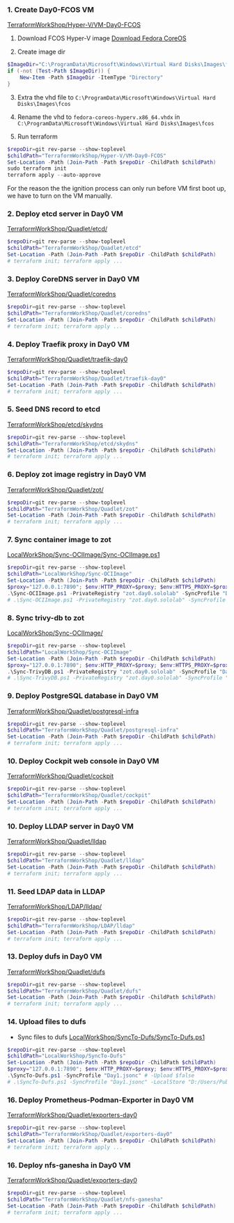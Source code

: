 ### 1. Create Day0-FCOS VM
[TerraformWorkShop/Hyper-V/VM-Day0-FCOS](../../TerraformWorkShop/Hyper-V/VM-Day0-FCOS/)
1. Download FCOS Hyper-V image
[Download Fedora CoreOS](https://fedoraproject.org/coreos/download?stream=stable)

2. Create image dir
```powershell
$ImageDir="C:\ProgramData\Microsoft\Windows\Virtual Hard Disks\Images\fcos"
if (-not (Test-Path $ImageDir)) {
    New-Item -Path $ImageDir -ItemType "Directory"
}
```

3. Extra the vhd file to `C:\ProgramData\Microsoft\Windows\Virtual Hard Disks\Images\fcos`

4. Rename the vhd to `fedora-coreos-hyperv.x86_64.vhdx` in `C:\ProgramData\Microsoft\Windows\Virtual Hard Disks\Images\fcos`

5. Run terraform
```powershell
$repoDir=git rev-parse --show-toplevel
$childPath="TerraformWorkShop/Hyper-V/VM-Day0-FCOS"
Set-Location -Path (Join-Path -Path $repoDir -ChildPath $childPath)
sudo terraform init
terraform apply --auto-approve
```
For the reason the the ignition process can only run before VM first boot up, 
we have to turn on the VM manually.

### 2. Deploy etcd server in Day0 VM
[TerraformWorkShop/Quadlet/etcd/](../../TerraformWorkShop/Quadlet/etcd/)
```powershell
$repoDir=git rev-parse --show-toplevel
$childPath="TerraformWorkShop/Quadlet/etcd"
Set-Location -Path (Join-Path -Path $repoDir -ChildPath $childPath)
# terraform init; terraform apply ...
```

### 3. Deploy CoreDNS server in Day0 VM
[TerraformWorkShop/Quadlet/coredns](../../TerraformWorkShop/Quadlet/coredns)
```powershell
$repoDir=git rev-parse --show-toplevel
$childPath="TerraformWorkShop/Quadlet/coredns"
Set-Location -Path (Join-Path -Path $repoDir -ChildPath $childPath)
# terraform init; terraform apply ...
```

### 4. Deploy Traefik proxy in Day0 VM
[TerraformWorkShop/Quadlet/traefik-day0](../../TerraformWorkShop/Quadlet/traefik-day0)
```powershell
$repoDir=git rev-parse --show-toplevel
$childPath="TerraformWorkShop/Quadlet/traefik-day0"
Set-Location -Path (Join-Path -Path $repoDir -ChildPath $childPath)
# terraform init; terraform apply ...
```

### 5. Seed DNS record to etcd
[TerraformWorkShop/etcd/skydns](../../TerraformWorkShop/etcd/skydns)
```powershell
$repoDir=git rev-parse --show-toplevel
$childPath="TerraformWorkShop/etcd/skydns"
Set-Location -Path (Join-Path -Path $repoDir -ChildPath $childPath)
# terraform init; terraform apply ...
```

### 6. Deploy zot image registry in Day0 VM
[TerraformWorkShop/Quadlet/zot/](../../TerraformWorkShop/Quadlet/zot/)
```powershell
$repoDir=git rev-parse --show-toplevel
$childPath="TerraformWorkShop/Quadlet/zot"
Set-Location -Path (Join-Path -Path $repoDir -ChildPath $childPath)
# terraform init; terraform apply ...
```

### 7. Sync container image to zot
[LocalWorkShop/Sync-OCIImage/Sync-OCIImage.ps1](../../LocalWorkShop/Sync-OCIImage/)
```powershell
$repoDir=git rev-parse --show-toplevel
$childPath="LocalWorkShop/Sync-OCIImage"
Set-Location -Path (Join-Path -Path $repoDir -ChildPath $childPath)
$proxy="127.0.0.1:7890"; $env:HTTP_PROXY=$proxy; $env:HTTPS_PROXY=$proxy
.\Sync-OCIImage.ps1 -PrivateRegistry "zot.day0.sololab" -SyncProfile "Day0.jsonc" # -Upload $false
# .\Sync-OCIImage.ps1 -PrivateRegistry "zot.day0.sololab" -SyncProfile "Day0.jsonc" -LocalStore "D:/Users/Public/Downloads/containers" -Upload $false
```

### 8. Sync trivy-db to zot
[LocalWorkShop/Sync-OCIImage/](../../LocalWorkShop/Sync-OCIImage/)
```powershell
$repoDir=git rev-parse --show-toplevel
$childPath="LocalWorkShop/Sync-OCIImage"
Set-Location -Path (Join-Path -Path $repoDir -ChildPath $childPath)
$proxy="127.0.0.1:7890"; $env:HTTP_PROXY=$proxy; $env:HTTPS_PROXY=$proxy; $env:NO_PROXY="sololab"
.\Sync-TrivyDB.ps1 -PrivateRegistry "zot.day0.sololab" -SyncProfile "Day0-Trivy.jsonc"
# .\Sync-TrivyDB.ps1 -PrivateRegistry "zot.day0.sololab" -SyncProfile "Day0-Trivy.jsonc" -LocalStore "D:/Users/Public/Downloads/containers/trivy"
```


### 9. Deploy PostgreSQL database in Day0 VM
[TerraformWorkShop/Quadlet/postgresql-infra](../../TerraformWorkShop/Quadlet/postgresql-infra)
```powershell
$repoDir=git rev-parse --show-toplevel
$childPath="TerraformWorkShop/Quadlet/postgresql-infra"
Set-Location -Path (Join-Path -Path $repoDir -ChildPath $childPath)
# terraform init; terraform apply ...
```


### 10. Deploy Cockpit web console in Day0 VM
[TerraformWorkShop/Quadlet/cockpit](../../TerraformWorkShop/Quadlet/cockpit)
```powershell
$repoDir=git rev-parse --show-toplevel
$childPath="TerraformWorkShop/Quadlet/cockpit"
Set-Location -Path (Join-Path -Path $repoDir -ChildPath $childPath)
# terraform init; terraform apply ...
``` 


### 10. Deploy LLDAP server in Day0 VM
[TerraformWorkShop/Quadlet/lldap](../../TerraformWorkShop/Quadlet/lldap)
```powershell
$repoDir=git rev-parse --show-toplevel
$childPath="TerraformWorkShop/Quadlet/lldap"
Set-Location -Path (Join-Path -Path $repoDir -ChildPath $childPath)
# terraform init; terraform apply ...
```

### 11. Seed LDAP data in LLDAP
[TerraformWorkShop/LDAP/lldap/](../../TerraformWorkShop/LDAP/lldap/)
```powershell
$repoDir=git rev-parse --show-toplevel
$childPath="TerraformWorkShop/LDAP/lldap"
Set-Location -Path (Join-Path -Path $repoDir -ChildPath $childPath)
# terraform init; terraform apply ...
```

<!-- 
### 12. Deploy sftpgo in Day0 VM
[TerraformWorkShop/Quadlet/sftpgo](../../TerraformWorkShop/Quadlet/sftpgo/)
```powershell
$repoDir=git rev-parse --show-toplevel
$childPath="TerraformWorkShop/Quadlet/sftpgo"
Set-Location -Path (Join-Path -Path $repoDir -ChildPath $childPath)
# terraform init; terraform apply ...
```

### 13. Config groups in sftpgo 
[TerraformWorkShop/SFTPGo](../../TerraformWorkShop/SFTPGo/Management)
```powershell
$repoDir=git rev-parse --show-toplevel
$childPath="TerraformWorkShop/SFTPGo/Management"
Set-Location -Path (Join-Path -Path $repoDir -ChildPath $childPath)
# terraform init; terraform apply ...
```

### 14. Upload files to sftpgo
- Sync binary files to sftpgo [LocalWorkShop/SyncTo-SFTPGo/SyncTo-SFTPGo.ps1](../../LocalWorkShop/SyncTo-SFTPGo/SyncTo-SFTPGo.ps1)
```powershell
$repoDir=git rev-parse --show-toplevel
$childPath="LocalWorkShop/SyncTo-SFTPGo"
Set-Location -Path (Join-Path -Path $repoDir -ChildPath $childPath)
.\SyncTo-SFTPGo.ps1 -SyncProfile "Day2.jsonc" # -Upload $false
# .\Sync-SFTPGo.ps1 -SyncProfile "Day0.jsonc" -LocalStore "D:/Users/Public/Downloads/bin" -Upload $false
``` 
-->

### 13. Deploy dufs in Day0 VM
[TerraformWorkShop/Quadlet/dufs](../../TerraformWorkShop/Quadlet/dufs/)
```powershell
$repoDir=git rev-parse --show-toplevel
$childPath="TerraformWorkShop/Quadlet/dufs"
Set-Location -Path (Join-Path -Path $repoDir -ChildPath $childPath)
# terraform init; terraform apply ...
```

### 14. Upload files to dufs
- Sync files to dufs [LocalWorkShop/SyncTo-Dufs/SyncTo-Dufs.ps1](../../LocalWorkShop/SyncTo-Dufs/SyncTo-Dufs.ps1)
```powershell
$repoDir=git rev-parse --show-toplevel
$childPath="LocalWorkShop/SyncTo-Dufs"
Set-Location -Path (Join-Path -Path $repoDir -ChildPath $childPath)
$proxy="127.0.0.1:7890"; $env:HTTP_PROXY=$proxy; $env:HTTPS_PROXY=$proxy; $env:NO_PROXY="sololab"
.\SyncTo-Dufs.ps1 -SyncProfile "Day1.jsonc" # -Upload $false
# .\SyncTo-Dufs.ps1 -SyncProfile "Day1.jsonc" -LocalStore "D:/Users/Public/Downloads/bin" -Upload $false
``` 
<!-- - Create dir `certs` in dufs: 
  - upload [TerraformWorkShop/TLS/RootCA/root.crt](../../TerraformWorkShop/TLS/RootCA/root.crt) (which create in [0.Preparation.md](0.Preparation.md)) to dufs certs dir  -->

### 16. Deploy Prometheus-Podman-Exporter in Day0 VM
[TerraformWorkShop/Quadlet/exporters-day0](../../TerraformWorkShop/Quadlet/exporters-day0/)
```powershell
$repoDir=git rev-parse --show-toplevel
$childPath="TerraformWorkShop/Quadlet/exporters-day0"
Set-Location -Path (Join-Path -Path $repoDir -ChildPath $childPath)
# terraform init; terraform apply ...
```

### 16. Deploy nfs-ganesha in Day0 VM
[TerraformWorkShop/Quadlet/exporters-day0](../../TerraformWorkShop/Quadlet/nfs-ganesha/)
```powershell
$repoDir=git rev-parse --show-toplevel
$childPath="TerraformWorkShop/Quadlet/nfs-ganesha"
Set-Location -Path (Join-Path -Path $repoDir -ChildPath $childPath)
# terraform init; terraform apply ...
```